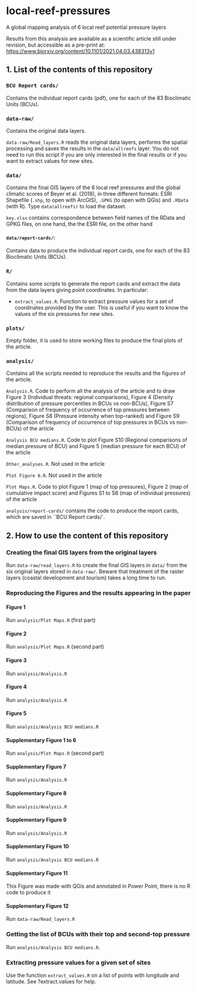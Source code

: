 # local-reef-pressures
A global mapping analysis of 6 local reef potential pressure layers

Results from this analysis are available as a scientific article still under revision, but accessible as a pre-print at:
https://www.biorxiv.org/content/10.1101/2021.04.03.438313v1


## 1. List of the contents of this repository

### `BCU Report cards/`

Contains the individual report cards (pdf), one for each of the 83 Bioclimatic Units (BCUs).

### `data-raw/` 

Contains the original data layers.

`data-raw/Read_layers.R` reads the original data layers, performs the spatial processing and saves the results in the `data/allreefs` layer. You do not need to run this script if you are only interested in the final results or if you want to extract values for new sites.

### `data/`

Contains the final GIS layers of the 6 local reef pressures and the global climatic scores of Beyer et al. (2018), in three different formats: ESRI Shapefile (`.shp`, to open with ArcGIS), `.GPKG` (to open with QGis) and `.RData` (with R). Type `data(allreefs)` to load the dataset.

`key.xlsx` contains correspondence between field names of the RData and GPKG files, on one hand, the the ESRI file, on the other hand

#### `data/report-cards/`:

Contains data to produce the individual report cards, one for each of the 83 Bioclimatic Units (BCUs).

### `R/`

Contains some scripts to generate the report cards and extract the data from the data layers giving point coordinates. In particular:

- `extract_values.R`. Function to extract pressure values for a set of coordinates provided by the user. This is useful if you want to know the values of the six pressures for new sites.

### `plots/`
Empty folder, it is used to store working files to produce the final plots of the article. 

### `analysis/`

Contains all the scripts needed to reproduce the results and the figures of the article.

`Analysis.R`. Code to perform all the analysis of the article and to draw Figure 3 (Individual threats: regional comparisons), Figure 4 (Density distribution of pressure percentiles in BCUs vs non-BCUs), Figure S7 (Comparison of frequency of occurrence of top pressures between regions), Figure S8 (Pressure intensity when top-ranked) and Figure S9 (Comparison of frequency of occurrence of top pressures in BCUs vs non-BCUs) of the article

`Analysis BCU medians.R`. Code to plot Figure S10 (Regional comparisons of median pressure of BCU) and Figure 5 (median pressure for each BCU) of the article

`Other_analyses.R`. Not used in the article

`Plot Figure 6.R`. Not used in the article

`Plot Maps.R`. Code to plot Figure 1 (map of top pressures), Figure 2 (map of cumulative impact score) and Figures S1 to S6 (map of individual pressures) of the article

`analysis/report-cards/` contains the code to produce the report cards, which are saved in ``BCU Report cards/`.


## 2. How to use the content of this repository

### Creating the final GIS layers from the original layers

Run `data-raw/read_layers.R` to create the final GIS layers in `data/` from the six original layers stored in `data-raw/`. Beware that treatment of the raster layers (coastal development and tourism) takes a long time to run.

### Reproducing the Figures and the results appearing in the paper
#### Figure 1
Run `analysis/Plot Maps.R` (first part)

#### Figure 2
Run `analysis/Plot Maps.R` (second part)

#### Figure 3
Run `analysis/Analysis.R`

#### Figure 4
Run `analysis/Analysis.R`

#### Figure 5
Run `analysis/Analysis BCU medians.R`

#### Supplementary Figure 1 to 6
Run `analysis/Plot Maps.R` (second part)

#### Supplementary Figure 7
Run `analysis/Analysis.R`

#### Supplementary Figure 8
Run `analysis/Analysis.R`

#### Supplementary Figure 9 
Run `analysis/Analysis.R`

#### Supplementary Figure 10
Run `analysis/Analysis BCU medians.R`

#### Supplementary Figure 11
This Figure was made with QGis and annotated in Power Point, there is no R code to produce it

#### Supplementary Figure 12
Run `data-raw/Read_layers.R`

### Getting the list of BCUs with their top and second-top pressure
Run `analysis/Analysis BCU medians.R`.

### Extracting pressure values for a given set of sites
Use the function `extract_values.R` on a list of points with longitude and latitude. See ?extract.values for help.
